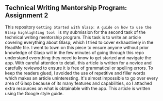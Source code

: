 ## Technical Writing Mentorship Program: Assignment 2

This repository `Getting Started with Glasp: A guide on how to use the Glasp highlighting tool ` is my submission for the second task of the technical writing mentorship program.
This task is to write an article covering everything about Glasp, which I tried to cover exhaustively in the ReadMe file.
I went to town on this piece to ensure anyone without prior knowledge of Glasp will in the few minutes of going through this repo understand everything they need to know to get started and navigate the app.
With careful attention to detail, this article is written for a novice and carefully reviewed to ensure it is free of grammatical or spelling errors.
To keep the readers glued, I avoided the use of repetitive and filler words which makes an article uninteresting.
It's almost impossible to go over every area of Glasp because of its many features and capabilities, so I attached extra resources on what is obtainable with the app.
This article is written using the Google style guide.
